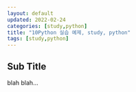 ```yaml
---
layout: default
updated: 2022-02-24
categories: [study,python]
title: "10Python 실습 예제, study, python"
tags: [study,python]
---
```


## Sub Title

blah blah...